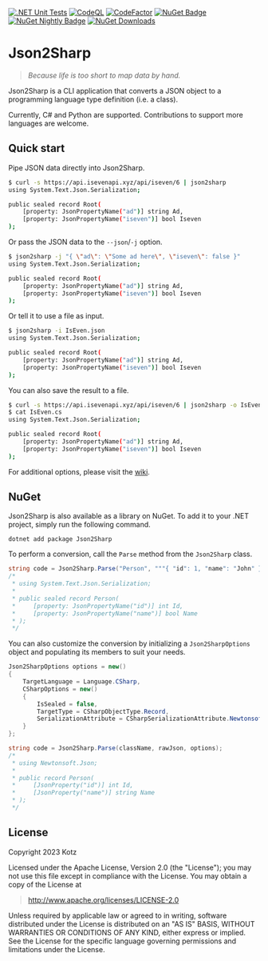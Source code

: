 [![.NET Unit Tests][.NET-Badge]][.NET-Url]
[![CodeQL][CodeQL-Badge]][CodeQL-Url]
[![CodeFactor][CodeFactor-Badge]][CodeFactor-Url]
[![NuGet Badge][Nuget-Badge]][Nuget-Url]
[![NuGet Nightly Badge][Nuget-Nightly-Badge]][Nuget-Url]
[![NuGet Downloads][Nuget-Downloads]][Nuget-Url]

# Json2Sharp

> *Because life is too short to map data by hand.*

Json2Sharp is a CLI application that converts a JSON object to a programming language type definition (i.e. a class).

Currently, C# and Python are supported. Contributions to support more languages are welcome.

## Quick start

Pipe JSON data directly into Json2Sharp.

```bash
$ curl -s https://api.isevenapi.xyz/api/iseven/6 | json2sharp
using System.Text.Json.Serialization;

public sealed record Root(
    [property: JsonPropertyName("ad")] string Ad,
    [property: JsonPropertyName("iseven")] bool Iseven
);
```

Or pass the JSON data to the `--json`/`-j` option.

```bash
$ json2sharp -j "{ \"ad\": \"Some ad here\", \"iseven\": false }"
using System.Text.Json.Serialization;

public sealed record Root(
    [property: JsonPropertyName("ad")] string Ad,
    [property: JsonPropertyName("iseven")] bool Iseven
);
```

Or tell it to use a file as input.

```bash
$ json2sharp -i IsEven.json
using System.Text.Json.Serialization;

public sealed record Root(
    [property: JsonPropertyName("ad")] string Ad,
    [property: JsonPropertyName("iseven")] bool Iseven
);
```

You can also save the result to a file.

```bash
$ curl -s https://api.isevenapi.xyz/api/iseven/6 | json2sharp -o IsEven.cs
$ cat IsEven.cs
using System.Text.Json.Serialization;

public sealed record Root(
    [property: JsonPropertyName("ad")] string Ad,
    [property: JsonPropertyName("iseven")] bool Iseven
);
```

For additional options, please visit the [wiki][GithubWiki].

## NuGet

Json2Sharp is also available as a library on NuGet. To add it to your .NET project, simply run the following command.

```
dotnet add package Json2Sharp
```

To perform a conversion, call the `Parse` method from the `Json2Sharp` class.

```cs
string code = Json2Sharp.Parse("Person", """{ "id": 1, "name": "John" }""");
/*
 * using System.Text.Json.Serialization;
 *
 * public sealed record Person(
 *     [property: JsonPropertyName("id")] int Id,
 *     [property: JsonPropertyName("name")] bool Name
 * );
 */
```

You can also customize the conversion by initializing a `Json2SharpOptions` object and populating its members to suit your needs.

```cs
Json2SharpOptions options = new()
{
    TargetLanguage = Language.CSharp,
    CSharpOptions = new()
    {
        IsSealed = false,
        TargetType = CSharpObjectType.Record,
        SerializationAttribute = CSharpSerializationAttribute.NewtonsoftJson
    }
};

string code = Json2Sharp.Parse(className, rawJson, options);
/*
 * using Newtonsoft.Json;
 *
 * public record Person(
 *     [JsonProperty("id")] int Id,
 *     [JsonProperty("name")] string Name
 * );
 */
```

## License

Copyright 2023 Kotz

Licensed under the Apache License, Version 2.0 (the "License");
you may not use this file except in compliance with the License.
You may obtain a copy of the License at

> http://www.apache.org/licenses/LICENSE-2.0

Unless required by applicable law or agreed to in writing, software
distributed under the License is distributed on an "AS IS" BASIS,
WITHOUT WARRANTIES OR CONDITIONS OF ANY KIND, either express or implied.
See the License for the specific language governing permissions and
limitations under the License.

[GithubWiki]: ../../wiki
[CodeFactor-Url]: https://www.codefactor.io/repository/github/kaoticz/json2sharp/overview/main
[CodeFactor-Badge]: https://www.codefactor.io/repository/github/kaoticz/json2sharp/badge/main
[.NET-Url]: ../../actions/workflows/dotnet.yml
[.NET-Badge]: ../../actions/workflows/dotnet.yml/badge.svg
[CodeQL-Url]: ../../actions/workflows/codeql.yml
[CodeQL-Badge]: ../../actions/workflows/codeql.yml/badge.svg
[Nuget-Badge]: https://img.shields.io/nuget/v/Json2Sharp.svg?label=NuGet
[Nuget-Downloads]: https://img.shields.io/nuget/dt/Json2Sharp
[Nuget-Nightly-Badge]: https://img.shields.io/nuget/vpre/Json2Sharp?color=00007f&label=NuGet%20Nightly
[Nuget-Url]: https://www.nuget.org/packages/Json2Sharp
